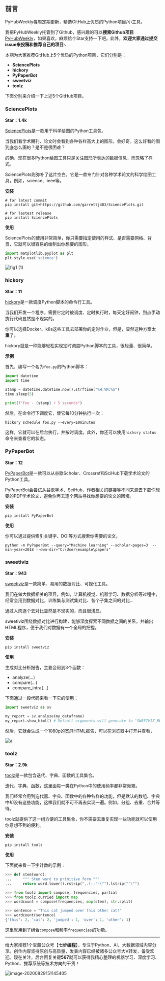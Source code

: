 ## 前言

PyHubWeekly每周定期更新，精选GitHub上优质的Python项目/小工具。

我把PyHubWeekly托管到了Github，感兴趣的可以**搜索Github项目**[PyHubWeekly](Jackpopc/PyHubWeekly)，如果喜欢，麻烦给个Star支持一下吧。此外，**欢迎大家通过提交issue来投稿和推荐自己的项目**~

本期为大家推荐GitHub上5个优质的Python项目，它们分别是：

- **SciencePlots**
- **hickory**
- **PyPaperBot**
- **sweetviz**
- **toolz**

下面分别来介绍一下上述5个GitHub项目。

### SciencePlots

**Star：1.4k**

[SciencePlots](garrettj403/SciencePlots)是一款用于科学绘图的Python工具包。

当我们看学术期刊、论文时会看到各种各样高大上的图形。会好奇，这么好看的图到底怎么画的？是不是很困难？

的确，现在很多Python绘图工具只是关注图形所表达的数据信息，而忽略了样式。

SciencePlots则弥补了这片空白，它是一款专门针对各种学术论文的科学绘图工具，例如，science、ieee等。

**安装**

```shell
# for latest commit
pip install git+https://github.com/garrettj403/SciencePlots.git

# for lastest release
pip install SciencePlots
```

**使用**

SciencePlots的使用非常简单，你只需要指定使用的样式、是否需要网格、背景，它就可以很容易的绘制出你想要的图形。

```python
import matplotlib.pyplot as plt
plt.style.use('science')
```

![fig1 (1)](https://gitee.com/sharetech_lee/blogimg/raw/master/imgs/fig1%20(1).jpg)

### hickory

**Star：11**

[hickory](maxhumber/hickory)是一款调度Python脚本的命令行工具。

当我们开发一个程序，需要它定时被调度、定时执行时，每天定好闹钟，到点手动执行代码显然是不现实的。

你可以选择Docker、k8s这些工具去部署你的定时作业，但是，显然这种方案太**重**了。

hickory就是一种能够轻松实现定时调度Python脚本的工具，很轻量、很简单。

**示例**

首先，编写一个名为`foo.py`的Python脚本：

```python
import datetime
import time

stamp = datetime.datetime.now().strftime("%H:%M:%S")
time.sleep(5)

print(f"Foo - {stamp} + 5 seconds")
```

然后，在命令行下调度它，使它每10分钟执行一次：

```shell
hickory schedule foo.py --every=10minutes
```

这样，它就可以在后台执行，并按时调度。此外，你还可以使用`hickory status`命令来查看它的状态。

### PyPaperBot

**Star：12**

[PyPaperBot](ferru97/PyPaperBot)是一款可以从谷歌Scholar、Crossref和SciHub下载学术论文的Python工具。

PyPaperBot会尝试从谷歌学术、SciHub、作者相关的链接等不同来源去下载你想要的PDF学术论文，避免你再去逐个网站寻找你想要的论文的困境。

**安装**

```shell
pip install PyPaperBot
```

**使用**

你可以通过提供索引关键字、DOI等方式搜索你需要的论文，

```shell
python -m PyPaperBot --query="Machine learning" --scholar-pages=3  --min-year=2018 --dwn-dir="C:\User\example\papers"
```

### sweetiviz

**Star：943**

[sweetiviz](fbdesignpro/sweetviz)是一款简单、易用的数据对比、可视化工具。

我们在做大数据相关的项目，例如，计算机视觉、机器学习、数据分析等过程中，经常会用到数据对比，训练集与测试集对比、各个子集之间的对比...

通过人肉逐个去对比显然是不现实的，而且很浅显。

sweetiviz围绕数据对比进行构建，能够深度探索不同数据之间的关系，并输出HTML程序，便于我们对数据有一个全局的把握。

**安装**

```shell
pip install sweetviz
```

**使用**

生成对比分析报告，主要会用到3个函数：

- analyze(...)
- compare(...)
- compare_intra(...)

下面通过一段代码来看一下它的使用：

```python
import sweetviz as sv

my_report = sv.analyze(my_dataframe)
my_report.show_html() # Default arguments will generate to "SWEETVIZ_REPORT.html"
```

然后，它就会生成一个1080p的宽屏HTML报告，可以在浏览器中打开并查看，

![a](https://gitee.com/sharetech_lee/blogimg/raw/master/imgs/a.png)

### toolz

**Star：2.9k**

[toolz](pytoolz/toolz)是一款包含迭代、字典、函数的工具集合。

迭代、字典、函数，这里面每一类在Python中的使用频率都非常频繁。

我们经常会用到迭代器、字典、函数中的各种各样的功能，但是默认的数组、字典中却没有这些功能，这样我们就不可不再去实现一遍。例如，分组、去重、合并等待。

toolz就提供了这一组方便的工具集合，你不需要去重复实现一些功能就可以使用你意想不到的便利。

**安装**

```shell
pip install toolz
```

**使用**

下面就来看一下字计数的示例：

```python
>>> def stem(word):
...     """ Stem word to primitive form """
...     return word.lower().rstrip(",.!:;'-\"").lstrip("'\"")

>>> from toolz import compose, frequencies, partial
>>> from toolz.curried import map
>>> wordcount = compose(frequencies, map(stem), str.split)

>>> sentence = "This cat jumped over this other cat!"
>>> wordcount(sentence)
{'this': 2, 'cat': 2, 'jumped': 1, 'over': 1, 'other': 1}
```

这里就用到了组合`compose`和频率`frequencies`的功能。

---

给大家推荐1个宝藏公众号【**七步编程**】，专注于Python、AI、大数据领域内容分享。创作内容坚持原创与高质量，发表内容已经被诸多公众号大V转发，备受欢迎。现在关注，后台回复关键**567**就可以获得我精心整理的机器学习、深度学习、Python、推荐系统等技术方向的干货！

![image-20200829151145405](https://gitee.com/sharetech_lee/blogimg/raw/master/imgs/image-20200829151145405.png)